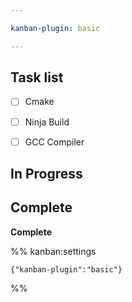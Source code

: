 ```yaml
---

kanban-plugin: basic

---
```


## Task list

- [ ] Cmake
- [ ] Ninja Build
- [ ] GCC Compiler


## In Progress



## Complete

**Complete**




%% kanban:settings
```
{"kanban-plugin":"basic"}
```
%%